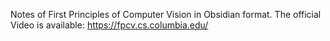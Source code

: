 Notes of First Principles of Computer Vision in Obsidian format.
The official Video is available: https://fpcv.cs.columbia.edu/
